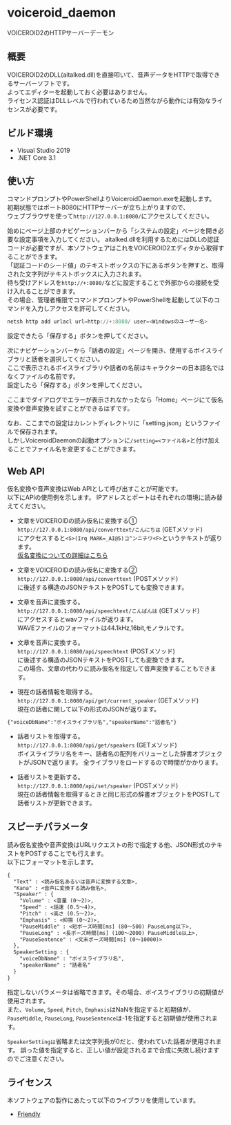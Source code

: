 # voiceroid_daemon

VOICEROID2のHTTPサーバーデーモン

## 概要

VOICEROID2のDLL(aitalked.dll)を直接叩いて、音声データをHTTPで取得できるサーバーソフトです。  
よってエディターを起動しておく必要はありません。  
ライセンス認証はDLLレベルで行われているため当然ながら動作には有効なライセンスが必要です。  

## ビルド環境

- Visual Studio 2019
- .NET Core 3.1

## 使い方

コマンドプロンプトやPowerShellよりVoiceroidDaemon.exeを起動します。  
初期状態ではポート8080にHTTPサーバーが立ち上がりますので、  
ウェブブラウザを使って`http://127.0.0.1:8080/`にアクセスしてください。  

始めにページ上部のナビゲーションバーから「システムの設定」ページを開き必要な設定事項を入力してください。
aitalked.dllを利用するためにはDLLの認証コードが必要ですが、本ソフトウェアはこれをVOICEROID2エディタから取得することができます。  
「認証コードのシード値」のテキストボックスの下にあるボタンを押すと、取得された文字列がテキストボックスに入力されます。  
待ち受けアドレスを`http://+:8080/`などに設定することで外部からの接続を受け入れることができます。  
その場合、管理者権限でコマンドプロンプトやPowerShellを起動して以下のコマンドを入力しアクセスを許可してください。

```powershell
netsh http add urlacl url=http://+:8080/ user=<Windowsのユーザー名>
```

設定できたら「保存する」ボタンを押してください。  

次にナビゲーションバーから「話者の設定」ページを開き、使用するボイスライブラリと話者を選択してください。  
ここで表示されるボイスライブラリや話者の名前はキャラクターの日本語名ではなくファイルの名前です。  
設定したら「保存する」ボタンを押してください。  

ここまでダイアログでエラーが表示されなかったなら「Home」ページにて仮名変換や音声変換を試すことができるはずです。  

なお、ここまでの設定はカレントディレクトリに「setting.json」というファイルで保存されます。  
しかしVoiceroidDaemonの起動オプションに`/setting=<ファイル名>`と付け加えることでファイル名を変更することができます。

## Web API

仮名変換や音声変換はWeb APIとして呼び出すことが可能です。  
以下にAPIの使用例を示します。
IPアドレスとポートはそれぞれの環境に読み替えてください。

- 文章をVOICEROIDの読み仮名に変換する①  
`http://127.0.0.1:8080/api/converttext/こんにちは` (GETメソッド)  
にアクセスすると`<S>(Irq MARK=_AI@5)コ^ンニチワ<F>`というテキストが返ります。  
[仮名変換についての詳細はこちら](https://blankalilio.blogspot.com/2019/03/voiceroid2aikana.html)  

- 文章をVOICEROIDの読み仮名に変換する②  
`http://127.0.0.1:8080/api/converttext` (POSTメソッド)  
に後述する構造のJSONテキストをPOSTしても変換できます。  

- 文章を音声に変換する。  
`http://127.0.0.1:8080/api/speechtext/こんばんは` (GETメソッド)  
にアクセスするとwavファイルが返ります。  
WAVEファイルのフォーマットは44.1kHz,16bit,モノラルです。  

- 文章を音声に変換する。  
`http://127.0.0.1:8080/api/speechtext` (POSTメソッド)  
に後述する構造のJSONテキストをPOSTしても変換できます。  
この場合、文章の代わりに読み仮名を指定して音声変換することもできます。  

- 現在の話者情報を取得する。  
`http://127.0.0.1:8080/api/get/current_speaker` (GETメソッド)  
現在の話者に関して以下の形式のJSONが返ります。

```txt
{"voiceDbName":"ボイスライブラリ名","speakerName":"話者名"}
```

- 話者リストを取得する。  
`http://127.0.0.1:8080/api/get/speakers` (GETメソッド)  
ボイスライブラリ名をキー、話者名の配列をバリューとした辞書オブジェクトがJSONで返ります。
全ライブラリをロードするので時間がかかります。

- 話者リストを更新する。  
`http://127.0.0.1:8080/api/set/speaker` (POSTメソッド)  
現在の話者情報を取得するときと同じ形式の辞書オブジェクトをPOSTして話者リストが更新できます。

## スピーチパラメータ

読み仮名変換や音声変換はURLリクエストの形で指定する他、JSON形式のテキストをPOSTすることでも行えます。  
以下にフォーマットを示します。  

```txt
{
  "Text" : <読み仮名あるいは音声に変換する文章>,
  "Kana" : <音声に変換する読み仮名>,
  "Speaker" : {
    "Volume" : <音量 (0～2)>,
    "Speed" : <話速 (0.5～4)>,
    "Pitch" : <高さ (0.5～2)>,
    "Emphasis" : <抑揚 (0～2)>,
    "PauseMiddle" : <短ポーズ時間[ms] (80～500) PauseLong以下>,
    "PauseLong" : <長ポーズ時間[ms] (100～2000) PauseMiddle以上>,
    "PauseSentence" : <文末ポーズ時間[ms] (0～10000)>
  },
  SpeakerSetting : {
    "voiceDbName" : "ボイスライブラリ名",
    "speakerName" : "話者名"
  }
}
```

指定しないパラメータは省略できます。その場合、ボイスライブラリの初期値が使用されます。  
また、`Volume`, `Speed`, `Pitch`, `Emphasis`はNaNを指定すると初期値が、  
`PauseMiddle`, `PauseLong`, `PauseSentence`は-1を指定すると初期値が使用されます。

`SpeakerSettingは`省略または文字列長が0だと、使われていた話者が使用されます。
誤った値を指定すると、正しい値が設定されるまで合成に失敗し続けますのでご注意ください。

## ライセンス

本ソフトウェアの製作にあたって以下のライブラリを使用しています。  

- [Friendly](https://github.com/Codeer-Software/Friendly)
